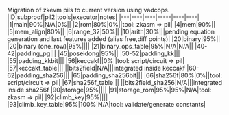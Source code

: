 Migration of zkevm pils to current version using vadcops.
|ID|subproof|pil2|tools|executor|notes|
|---|----|----|-----|----|----|
|1|main|90%|N/A|0%||
|2|rom|80%|0%||tool: zkasm => pil|
|4|mem|90%||
|5|mem_align|80%||
|6|range_32|50%||
|10|arith|30%|||pending equation generation and last features added (alias free,diff points)|
|20|binary|95%||
|20|binary (one_row)|95%||||
|21|binary_ops_table|95%|N/A|N/A||
|40-42|padding_pg|||
|45|poseidong|95%||
|50-52|padding_kk|||
|55|padding_kkbit|||
|56|keccakf||0%||tool: script/circuit => pil|
|57|keccakf_table|||
||bits2field|N/A|||integrated inside keccakf
|60-62|padding_sha256|||
|65|padding_sha256bit|||
|66|sha256f|80%|0%||tool: script/circuit => pil|
|67|sha256f_table|||
||bits2field_sha256|N/A|||integrated inside sha256f
|90|storage|95%||||
|91|storage_rom|95%|95%|N/A|tool: zkasm => pil|
|92|climb_key|95%||||
|93|climb_key_table|95%|100%|N/A|tool: validate/generate constants|

